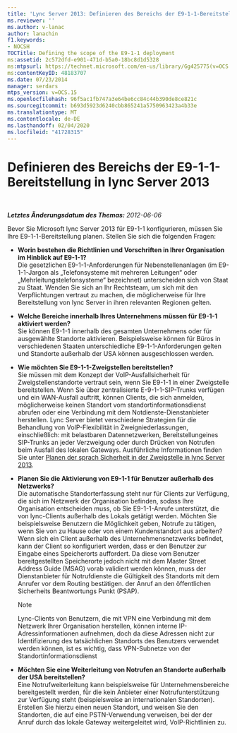 ```yaml
---
title: 'Lync Server 2013: Definieren des Bereichs der E9-1-1-Bereitstellung'
ms.reviewer: ''
ms.author: v-lanac
author: lanachin
f1.keywords:
- NOCSH
TOCTitle: Defining the scope of the E9-1-1 deployment
ms:assetid: 2c572dfd-e901-471d-b5a0-18bc8d1d5328
ms:mtpsurl: https://technet.microsoft.com/en-us/library/Gg425775(v=OCS.15)
ms:contentKeyID: 48183707
ms.date: 07/23/2014
manager: serdars
mtps_version: v=OCS.15
ms.openlocfilehash: 96f5ac1fb747a3e64be6cc84c44b390de8ce821c
ms.sourcegitcommit: b693d5923d6240cbb865241a5750963423a4b33e
ms.translationtype: MT
ms.contentlocale: de-DE
ms.lasthandoff: 02/04/2020
ms.locfileid: "41728315"
---
```

<div data-xmlns="http://www.w3.org/1999/xhtml">

<div class="topic" data-xmlns="http://www.w3.org/1999/xhtml" data-msxsl="urn:schemas-microsoft-com:xslt" data-cs="http://msdn.microsoft.com/en-us/">

<div data-asp="http://msdn2.microsoft.com/asp">

# <a name="defining-the-scope-of-the-e9-1-1-deployment-in-lync-server-2013"></a>Definieren des Bereichs der E9-1-1-Bereitstellung in lync Server 2013

</div>

<div id="mainSection">

<div id="mainBody">

<span> </span>

_**Letztes Änderungsdatum des Themas:** 2012-06-06_

Bevor Sie Microsoft lync Server 2013 für E9-1-1 konfigurieren, müssen Sie Ihre E9-1-1-Bereitstellung planen. Stellen Sie sich die folgenden Fragen:

  - **Worin bestehen die Richtlinien und Vorschriften in Ihrer Organisation im Hinblick auf E9-1-1?**  
    Die gesetzlichen E9-1-1-Anforderungen für Nebenstellenanlagen (im E9-1-1-Jargon als „Telefonsysteme mit mehreren Leitungen“ oder „Mehrleitungstelefonsysteme“ bezeichnet) unterscheiden sich von Staat zu Staat. Wenden Sie sich an Ihr Rechtsteam, um sich mit den Verpflichtungen vertraut zu machen, die möglicherweise für Ihre Bereitstellung von lync Server in ihren relevanten Regionen gelten.

<!-- end list -->

  - **Welche Bereiche innerhalb Ihres Unternehmens müssen für E9-1-1 aktiviert werden?**  
    Sie können E9-1-1 innerhalb des gesamten Unternehmens oder für ausgewählte Standorte aktivieren. Beispielsweise können für Büros in verschiedenen Staaten unterschiedliche E9-1-1-Anforderungen gelten und Standorte außerhalb der USA können ausgeschlossen werden.

<!-- end list -->

  - **Wie möchten Sie E9-1-1-Zweigstellen bereitstellen?**  
    Sie müssen mit dem Konzept der VoIP-Ausfallsicherheit für Zweigstellenstandorte vertraut sein, wenn Sie E9-1-1 in einer Zweigstelle bereitstellen. Wenn Sie über zentralisierte E-9-1-1-SIP-Trunks verfügen und ein WAN-Ausfall auftritt, können Clients, die sich anmelden, möglicherweise keinen Standort vom standortinformationsdienst abrufen oder eine Verbindung mit dem Notdienste-Dienstanbieter herstellen. Lync Server bietet verschiedene Strategien für die Behandlung von VoIP-Flexibilität in Zweigniederlassungen, einschließlich: mit belastbaren Datennetzwerken, Bereitstellungeines SIP-Trunks an jeder Verzweigung oder durch Drücken von Notrufen beim Ausfall des lokalen Gateways. Ausführliche Informationen finden Sie unter [Planen der sprach Sicherheit in der Zweigstelle in lync Server 2013](lync-server-2013-planning-for-branch-site-voice-resiliency.md).

<!-- end list -->

  - **Planen Sie die Aktivierung von E9-1-1 für Benutzer außerhalb des Netzwerks?**  
    Die automatische Standorterfassung steht nur für Clients zur Verfügung, die sich im Netzwerk der Organisation befinden, sodass Ihre Organisation entscheiden muss, ob Sie E9-1-1-Anrufe unterstützt, die von lync-Clients außerhalb des Lokals getätigt werden. Möchten Sie beispielsweise Benutzern die Möglichkeit geben, Notrufe zu tätigen, wenn Sie von zu Hause oder von einem Kundenstandort aus arbeiten? Wenn sich ein Client außerhalb des Unternehmensnetzwerks befindet, kann der Client so konfiguriert werden, dass er den Benutzer zur Eingabe eines Speicherorts auffordert. Da diese vom Benutzer bereitgestellten Speicherorte jedoch nicht mit dem Master Street Address Guide (MSAG) vorab validiert werden können, muss der Dienstanbieter für Notrufdienste die Gültigkeit des Standorts mit dem Anrufer vor dem Routing bestätigen. der Anruf an den öffentlichen Sicherheits Beantwortungs Punkt (PSAP).
    
    <div>
    

    > [!NOTE]  
    > Lync-Clients von Benutzern, die mit VPN eine Verbindung mit dem Netzwerk Ihrer Organisation herstellen, können interne IP-Adressinformationen aufnehmen, doch da diese Adressen nicht zur Identifizierung des tatsächlichen Standorts des Benutzers verwendet werden können, ist es wichtig, dass VPN-Subnetze von der Standortinformationsdienst

    
    </div>

<!-- end list -->

  - **Möchten Sie eine Weiterleitung von Notrufen an Standorte außerhalb der USA bereitstellen?**  
    Eine Notrufweiterleitung kann beispielsweise für Unternehmensbereiche bereitgestellt werden, für die kein Anbieter einer Notrufunterstützung zur Verfügung steht (beispielsweise an internationalen Standorten). Erstellen Sie hierzu einen neuen Standort, und weisen Sie den Standorten, die auf eine PSTN-Verwendung verweisen, bei der der Anruf durch das lokale Gateway weitergeleitet wird, VoIP-Richtlinien zu.

</div>

<span> </span>

</div>

</div>

</div>

